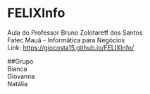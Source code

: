 # FELIXInfo
Aula do Professor Bruno Zolotareff dos Santos <br>
Fatec Mauá - Informática para Negócios <br>
Link: https://giocosta15.github.io/FELIXInfo/ <br>
 
##Grupo <br>
Bianca <br>
Giovanna <br>
Natália <br>
